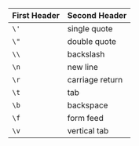 First Header | Second Header
------------ | ------------
`\'` | single quote
`\"` | double quote
`\\` | backslash
`\n` | new line
`\r` | carriage return
`\t` | tab
`\b` | backspace
`\f` | form feed
`\v` | vertical tab


